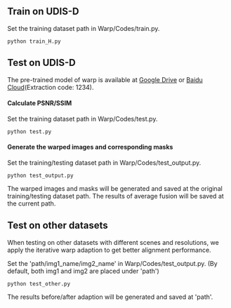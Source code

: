 ## Train on UDIS-D
Set the training dataset path in Warp/Codes/train.py.

```
python train_H.py
```

## Test on UDIS-D
The pre-trained model of warp is available at [Google Drive](https://drive.google.com/file/d/1GBwB0y3tUUsOYHErSqxDxoC_Om3BJUEt/view?usp=sharing) or [Baidu Cloud](https://pan.baidu.com/s/1Fx6YnQi9B2wvP_TOVAaBEA)(Extraction code: 1234).
#### Calculate PSNR/SSIM
Set the training dataset path in Warp/Codes/test.py.

```
python test.py
```

#### Generate the warped images and corresponding masks
Set the training/testing dataset path in Warp/Codes/test_output.py.

```
python test_output.py
```
The warped images and masks will be generated and saved at the original training/testing dataset path. The results of average fusion will be saved at the current path.

## Test on other datasets
When testing on other datasets with different scenes and resolutions, we apply the iterative warp adaption to get better alignment performance.

Set the 'path/img1_name/img2_name' in Warp/Codes/test_output.py. (By default, both img1 and img2 are placed under 'path')
```
python test_other.py
```
The results before/after adaption will be generated and saved at 'path'.

